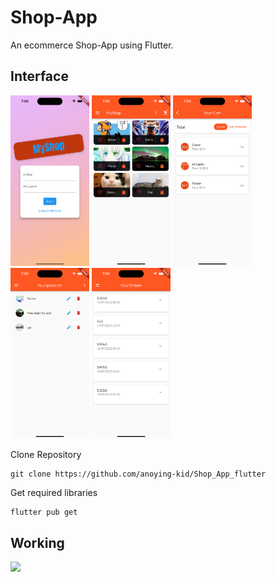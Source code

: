 # Shop-App
An ecommerce Shop-App using Flutter.

## Interface

<p>
    <img src="screenshots/home.png" width="25%"/>
    <img src="screenshots/product.png" width="25%"/>
    <img src="screenshots/cart.png" width="25%"/>
    <img src="screenshots/manage.png" width="25%"/>
    <img src="screenshots/orders.png" width="25%"/>
</p>

Clone Repository
```
git clone https://github.com/anoying-kid/Shop_App_flutter
```

Get required libraries
```
flutter pub get
```

## Working

<img src= "screenshots/demo.gif" width="25%">